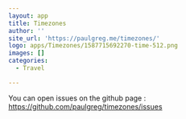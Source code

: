 ```yaml
---
layout: app
title: Timezones
author: ''
site_url: 'https://paulgreg.me/timezones/'
logo: apps/Timezones/1587715692270-time-512.png
images: []
categories:
  - Travel

---
```

You can open issues on the github page : https://github.com/paulgreg/timezones/issues
